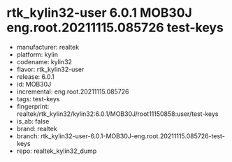 # rtk_kylin32-user 6.0.1 MOB30J eng.root.20211115.085726 test-keys
- manufacturer: realtek
- platform: kylin
- codename: kylin32
- flavor: rtk_kylin32-user
- release: 6.0.1
- id: MOB30J
- incremental: eng.root.20211115.085726
- tags: test-keys
- fingerprint: realtek/rtk_kylin32/kylin32:6.0.1/MOB30J/root11150858:user/test-keys
- is_ab: false
- brand: realtek
- branch: rtk_kylin32-user-6.0.1-MOB30J-eng.root.20211115.085726-test-keys
- repo: realtek_kylin32_dump
